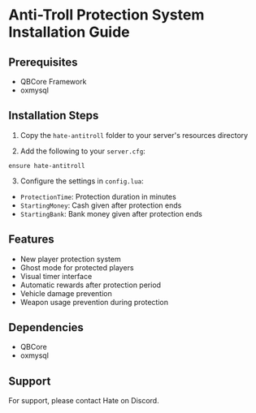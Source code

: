 # Anti-Troll Protection System Installation Guide

## Prerequisites
- QBCore Framework
- oxmysql

## Installation Steps

1. Copy the `hate-antitroll` folder to your server's resources directory

2. Add the following to your `server.cfg`:
```
ensure hate-antitroll
```

3. Configure the settings in `config.lua`:
- `ProtectionTime`: Protection duration in minutes
- `StartingMoney`: Cash given after protection ends
- `StartingBank`: Bank money given after protection ends

## Features
- New player protection system
- Ghost mode for protected players
- Visual timer interface
- Automatic rewards after protection period
- Vehicle damage prevention
- Weapon usage prevention during protection

## Dependencies
- QBCore
- oxmysql

## Support
For support, please contact Hate on Discord.
